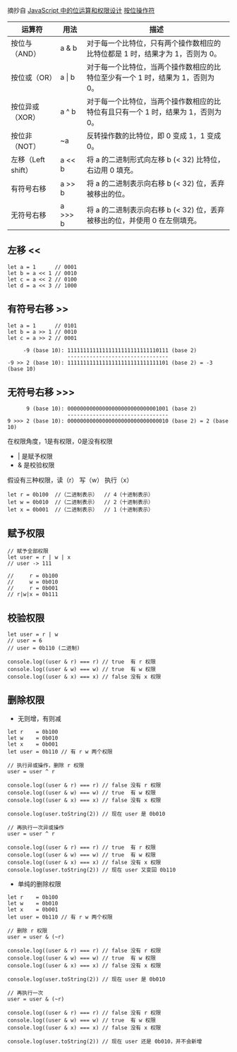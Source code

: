 摘抄自
[JavaScript 中的位运算和权限设计](https://juejin.im/post/5dc36f39e51d4529ed292910)
[按位操作符](https://developer.mozilla.org/zh-CN/docs/Web/JavaScript/Reference/Operators/Bitwise_Operators)


| 运算符        | 用法   | 描述                                                                |
| ------------ | ----- | ------------------------------------------------------------------ |
| 按位与（AND）  | a & b | 对于每一个比特位，只有两个操作数相应的比特位都是 1 时，结果才为 1，否则为 0。   |
| 按位或（OR）   | a \| b | 对于每一个比特位，当两个操作数相应的比特位至少有一个 1 时，结果为 1，否则为 0。 |
| 按位异或（XOR） | a ^ b | 对于每一个比特位，当两个操作数相应的比特位有且只有一个 1 时，结果为 1，否则为 0。 |
| 按位非（NOT）  | ~a     | 反转操作数的比特位，即 0 变成 1，1 变成 0。                               |
| 左移（Left shift）|a << b | 将 a 的二进制形式向左移 b (< 32) 比特位，右边用 0 填充。                 |
| 有符号右移     |a >> b | 将 a 的二进制表示向右移 b (< 32) 位，丢弃被移出的位。                       |
| 无符号右移     |a >>> b | 将 a 的二进制表示向右移 b (< 32) 位，丢弃被移出的位，并使用 0 在左侧填充。    |

## 左移 <<
```
let a = 1      // 0001
let b = a << 1 // 0010
let c = a << 2 // 0100
let d = a << 3 // 1000
```
## 有符号右移 >>
```
let a = 1      // 0101
let b = a >> 1 // 0010
let c = a >> 2 // 0001
```

```
     -9 (base 10): 11111111111111111111111111110111 (base 2)
                   --------------------------------
-9 >> 2 (base 10): 11111111111111111111111111111101 (base 2) = -3 (base 10)
```
## 无符号右移 >>>
```
      9 (base 10): 00000000000000000000000000001001 (base 2)
                   --------------------------------
9 >>> 2 (base 10): 00000000000000000000000000000010 (base 2) = 2 (base 10)
```
在权限角度，1是有权限，0是没有权限
* | 是赋予权限
* & 是校验权限

假设有三种权限，读（r） 写（w） 执行（x）
```
let r = 0b100  //（二进制表示）  // 4（十进制表示）
let w = 0b010  //（二进制表示）  // 2（十进制表示）
let x = 0b001  //（二进制表示）  // 1（十进制表示）
```

## 赋予权限
```
// 赋予全部权限
let user = r | w | x
// user -> 111

//     r = 0b100
//     w = 0b010
//     r = 0b001
// r|w|x = 0b111
```

## 校验权限
```
let user = r | w
// user = 6
// user = 0b110 (二进制)

console.log((user & r) === r) // true  有 r 权限
console.log((user & w) === w) // true  有 w 权限
console.log((user & x) === x) // false 没有 x 权限
```

## 删除权限
* 无则增，有则减
```
let r    = 0b100
let w    = 0b010
let x    = 0b001
let user = 0b110 // 有 r w 两个权限

// 执行异或操作，删除 r 权限
user = user ^ r

console.log((user & r) === r) // false 没有 r 权限
console.log((user & w) === w) // true  有 w 权限
console.log((user & x) === x) // false 没有 x 权限

console.log(user.toString(2)) // 现在 user 是 0b010

// 再执行一次异或操作
user = user ^ r

console.log((user & r) === r) // true  有 r 权限
console.log((user & w) === w) // true  有 w 权限
console.log((user & x) === x) // false 没有 x 权限
console.log(user.toString(2)) // 现在 user 又变回 0b110
```

* 单纯的删除权限
```
let r    = 0b100
let w    = 0b010
let x    = 0b001
let user = 0b110 // 有 r w 两个权限

// 删除 r 权限
user = user & (~r)

console.log((user & r) === r) // false 没有 r 权限
console.log((user & w) === w) // true  有 w 权限
console.log((user & x) === x) // false 没有 x 权限

console.log(user.toString(2)) // 现在 user 是 0b010

// 再执行一次
user = user & (~r)

console.log((user & r) === r) // false 没有 r 权限
console.log((user & w) === w) // true  有 w 权限
console.log((user & x) === x) // false 没有 x 权限

console.log(user.toString(2)) // 现在 user 还是 0b010，并不会新增
```

